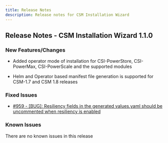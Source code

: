 ```yaml
---
title: Release Notes
description: Release notes for CSM Installation Wizard
---
```


## Release Notes - CSM Installation Wizard 1.1.0

### New Features/Changes

- Added operator mode of installation for CSI-PowerStore, CSI-PowerMax, CSI-PowerScale and the supported modules

- Helm and Operator based manifest file generation is supported for CSM-1.7 and CSM 1.8 releases

### Fixed Issues

- [#959 - [BUG]: Resiliency fields in the generated values.yaml should be uncommented when resiliency is enabled](https://github.com/dell/csm/issues/959)

### Known Issues

There are no known issues in this release



